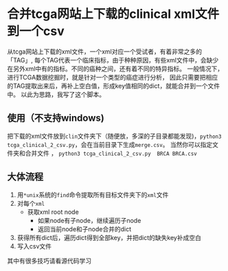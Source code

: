# 合并tcga网站上下载的clinical xml文件到一个csv
从tcga网站上下载的xml文件，一个xml对应一个受试者，有着非常之多的「TAG」, 每个TAG代表一个临床指标，由于种种原因，有些xml文件中，会缺少在另外xml中有的指标。不同的癌种之间，还有着不同的特异指标。
一般情况下，进行TCGA数据挖掘时，就是针对一个类型的癌症进行分析， 因此只需要把相应的TAG提取出来后，再补上空白值，形成key值相同的dict，就能合并到一个文件中。
以此为思路，我写了这个脚本。

## 使用（不支持windows)
把下载的xml文件放到`clin`文件夹下（随便放，多深的子目录都能发现)，`python3 tcga_clinical_2_csv.py`，会在当前目录下生成`merge.csv`。
当然你可以指定文件夹和合并文件 ，  `python3 tcga_clinical_2_csv.py  BRCA BRCA.csv`

## 大体流程
1. 用`*unix`系统的`find`命令提取所有目标文件夹下的`xml`文件
2. 对每个`xml`
    - 获取xml root node
      - 如果node有子node，继续遍历子node
      - 返回当前node和子node合并的dict
3. 获得所有dict后，遍历dict得到全部key，并把dict的缺失key补成空白
4. 写入csv文件

其中有很多技巧请看源代码学习
